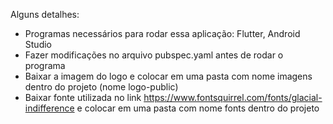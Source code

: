 Alguns detalhes:
- Programas necessários para rodar essa aplicação: Flutter, Android Studio
- Fazer modificações no arquivo pubspec.yaml antes de rodar o programa
- Baixar a imagem do logo e colocar em uma pasta com nome imagens dentro do projeto (nome logo-public)
- Baixar fonte utilizada no link https://www.fontsquirrel.com/fonts/glacial-indifference e colocar em uma pasta com nome fonts dentro do projeto

